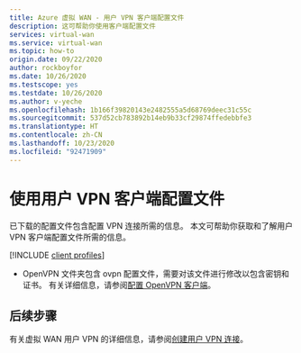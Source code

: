 ```yaml
---
title: Azure 虚拟 WAN - 用户 VPN 客户端配置文件
description: 这可帮助你使用客户端配置文件
services: virtual-wan
ms.service: virtual-wan
ms.topic: how-to
origin.date: 09/22/2020
author: rockboyfor
ms.date: 10/26/2020
ms.testscope: yes
ms.testdate: 10/26/2020
ms.author: v-yeche
ms.openlocfilehash: 1b166f39820143e2482555a5d68769deec31c55c
ms.sourcegitcommit: 537d52cb783892b14eb9b33cf29874ffedebbfe3
ms.translationtype: HT
ms.contentlocale: zh-CN
ms.lasthandoff: 10/23/2020
ms.locfileid: "92471909"
---
```

<!--Verified successfully on VPN client -->
# <a name="working-with-user-vpn-client-profiles"></a>使用用户 VPN 客户端配置文件

已下载的配置文件包含配置 VPN 连接所需的信息。 本文可帮助你获取和了解用户 VPN 客户端配置文件所需的信息。

[!INCLUDE [client profiles](../../includes/vpn-gateway-vwan-vpn-profile-download.md)]

* OpenVPN 文件夹包含 ovpn 配置文件，需要对该文件进行修改以包含密钥和证书。 有关详细信息，请参阅[配置 OpenVPN 客户端](../virtual-wan/howto-openvpn-clients.md#windows)。

## <a name="next-steps"></a>后续步骤

有关虚拟 WAN 用户 VPN 的详细信息，请参阅[创建用户 VPN 连接](virtual-wan-point-to-site-portal.md)。

<!-- Update_Description: update meta properties, wording update, update link -->